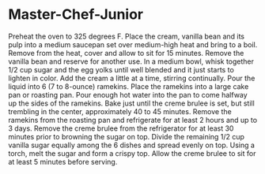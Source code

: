 # Master-Chef-Junior
Preheat the oven to 325 degrees F. 
Place the cream, vanilla bean and its pulp into a medium saucepan set over medium-high heat and bring to a boil. Remove from the heat, cover and allow to sit for 15 minutes. Remove the vanilla bean and reserve for another use. 
In a medium bowl, whisk together 1/2 cup sugar and the egg yolks until well blended and it just starts to lighten in color. Add the cream a little at a time, stirring continually. Pour the liquid into 6 (7 to 8-ounce) ramekins. Place the ramekins into a large cake pan or roasting pan. Pour enough hot water into the pan to come halfway up the sides of the ramekins. Bake just until the creme brulee is set, but still trembling in the center, approximately 40 to 45 minutes. 
Remove the ramekins from the roasting pan and refrigerate for at least 2 hours and up to 3 days. Remove the creme brulee from the refrigerator for at least 30 minutes prior to browning the sugar on top. Divide the remaining 1/2 cup vanilla sugar equally among the 6 dishes and spread evenly on top. Using a torch, melt the sugar and form a crispy top. Allow the creme brulee to sit for at least 5 minutes before serving.
